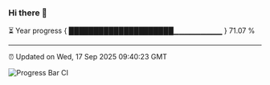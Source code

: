 ### Hi there 👋

⏳ Year progress { █████████████████████▁▁▁▁▁▁▁▁▁ } 71.07 %

---

⏰ Updated on Wed, 17 Sep 2025 09:40:23 GMT

![Progress Bar CI](https://github.com/IshwaranRudhara/GIT-ACTION/workflows/Progress%20Bar%20CI/badge.svg)
